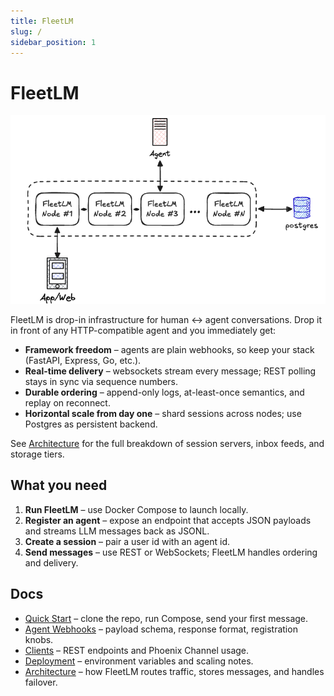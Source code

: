 ```yaml
---
title: FleetLM
slug: /
sidebar_position: 1
---
```


# FleetLM

![](./img/high-level-clustered.png)

FleetLM is drop-in infrastructure for human ↔ agent conversations. Drop it in front of any HTTP-compatible agent and you immediately get:

- **Framework freedom** – agents are plain webhooks, so keep your stack (FastAPI, Express, Go, etc.).
- **Real-time delivery** – websockets stream every message; REST polling stays in sync via sequence numbers.
- **Durable ordering** – append-only logs, at-least-once semantics, and replay on reconnect.
- **Horizontal scale from day one** – shard sessions across nodes; use Postgres as persistent backend.

See [Architecture](./architecture.md) for the full breakdown of session servers, inbox feeds, and storage tiers.

## What you need

1. **Run FleetLM** – use Docker Compose to launch locally.
2. **Register an agent** – expose an endpoint that accepts JSON payloads and streams LLM messages back as JSONL.
3. **Create a session** – pair a user id with an agent id.
4. **Send messages** – use REST or WebSockets; FleetLM handles ordering and delivery.

## Docs

- [Quick Start](./quickstart.md) – clone the repo, run Compose, send your first message.
- [Agent Webhooks](./agents.md) – payload schema, response format, registration knobs.
- [Clients](./client.md) – REST endpoints and Phoenix Channel usage.
- [Deployment](./deployment.md) – environment variables and scaling notes.
- [Architecture](./architecture.md) – how FleetLM routes traffic, stores messages, and handles failover.
